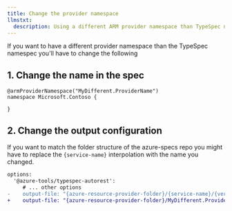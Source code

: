```yaml
---
title: Change the provider namespace
llmstxt:
  description: Using a different ARM provider namespace than TypeSpec namespace
---
```


If you want to have a different provider namespace than the TypeSpec namespec you'll have to change the following

## 1. Change the name in the spec

```tsp
@armProviderNamespace("MyDifferent.ProviderName")
namespace Microsoft.Contoso {

}
```

## 2. Change the output configuration

If you want to match the folder structure of the azure-specs repo you might have to replace the `{service-name}` interpolation with the name you changed.

```diff lang=yaml
options:
  '@azure-tools/typespec-autorest':
     # ... other options
-    output-file: "{azure-resource-provider-folder}/{service-name}/{version-status}/{version}/xxx.json"
+    output-file: "{azure-resource-provider-folder}/MyDifferent.ProviderName/{version-status}/{version}/xxx.json"
```
